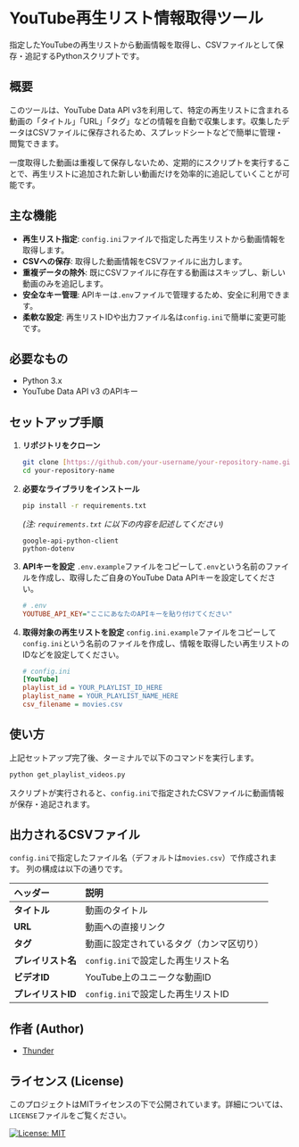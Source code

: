 # YouTube再生リスト情報取得ツール

指定したYouTubeの再生リストから動画情報を取得し、CSVファイルとして保存・追記するPythonスクリプトです。

## 概要

このツールは、YouTube Data API v3を利用して、特定の再生リストに含まれる動画の「タイトル」「URL」「タグ」などの情報を自動で収集します。収集したデータはCSVファイルに保存されるため、スプレッドシートなどで簡単に管理・閲覧できます。

一度取得した動画は重複して保存しないため、定期的にスクリプトを実行することで、再生リストに追加された新しい動画だけを効率的に追記していくことが可能です。

## 主な機能

-   **再生リスト指定**: `config.ini`ファイルで指定した再生リストから動画情報を取得します。
-   **CSVへの保存**: 取得した動画情報をCSVファイルに出力します。
-   **重複データの除外**: 既にCSVファイルに存在する動画はスキップし、新しい動画のみを追記します。
-   **安全なキー管理**: APIキーは`.env`ファイルで管理するため、安全に利用できます。
-   **柔軟な設定**: 再生リストIDや出力ファイル名は`config.ini`で簡単に変更可能です。

## 必要なもの

-   Python 3.x
-   YouTube Data API v3 のAPIキー

## セットアップ手順

1.  **リポジトリをクローン**
    ```bash
    git clone [https://github.com/your-username/your-repository-name.git](https://github.com/your-username/your-repository-name.git)
    cd your-repository-name
    ```

2.  **必要なライブラリをインストール**
    ```bash
    pip install -r requirements.txt
    ```
    *(注: `requirements.txt` に以下の内容を記述してください)*
    ```
    google-api-python-client
    python-dotenv
    ```

3.  **APIキーを設定**
    `.env.example`ファイルをコピーして`.env`という名前のファイルを作成し、取得したご自身のYouTube Data APIキーを設定してください。
    ```ini
    # .env
    YOUTUBE_API_KEY="ここにあなたのAPIキーを貼り付けてください"
    ```

4.  **取得対象の再生リストを設定**
    `config.ini.example`ファイルをコピーして`config.ini`という名前のファイルを作成し、情報を取得したい再生リストのIDなどを設定してください。
    ```ini
    # config.ini
    [YouTube]
    playlist_id = YOUR_PLAYLIST_ID_HERE
    playlist_name = YOUR_PLAYLIST_NAME_HERE
    csv_filename = movies.csv
    ```

## 使い方

上記セットアップ完了後、ターミナルで以下のコマンドを実行します。

```bash
python get_playlist_videos.py
```

スクリプトが実行されると、`config.ini`で指定されたCSVファイルに動画情報が保存・追記されます。

## 出力されるCSVファイル

`config.ini`で指定したファイル名（デフォルトは`movies.csv`）で作成されます。
列の構成は以下の通りです。

| ヘッダー | 説明 |
| :--- | :--- |
| **タイトル** | 動画のタイトル |
| **URL** | 動画への直接リンク |
| **タグ** | 動画に設定されているタグ（カンマ区切り） |
| **プレイリスト名** | `config.ini`で設定した再生リスト名 |
| **ビデオID** | YouTube上のユニークな動画ID |
| **プレイリストID** | `config.ini`で設定した再生リストID |

## 作者 (Author)

-   [Thunder](https://github.com/thunderblog)

## ライセンス (License)

このプロジェクトはMITライセンスの下で公開されています。詳細については、`LICENSE`ファイルをご覧ください。

[![License: MIT](https://img.shields.io/badge/License-MIT-yellow.svg)](https://opensource.org/licenses/MIT)

